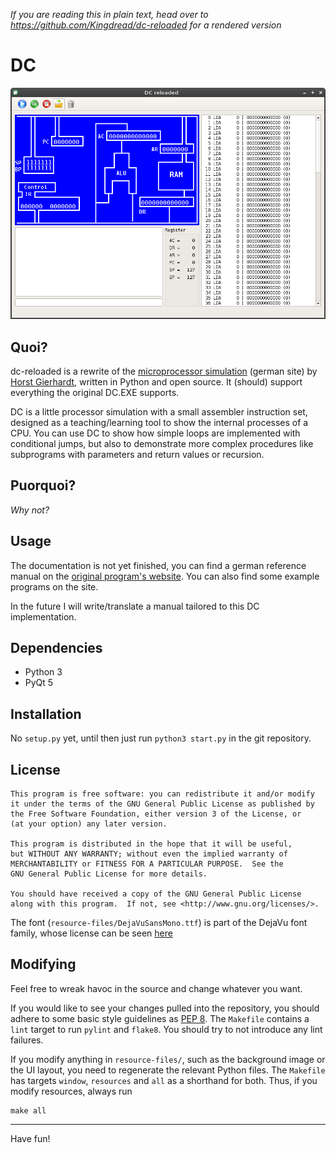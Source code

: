 *If you are reading this in plain text, head over to
https://github.com/Kingdread/dc-reloaded
for a rendered version*

DC
==

![Screenshot](/Screenshot.png?raw=true)

Quoi?
-----

dc-reloaded is a rewrite of the [microprocessor simulation][original] (german
site) by [Horst Gierhardt][gierhardt], written in Python and open source. It
(should) support everything the original DC.EXE supports.

DC is a little processor simulation with a small assembler instruction set,
designed as a teaching/learning tool to show the internal processes of a CPU.
You can use DC to show how simple loops are implemented with conditional jumps,
but also to demonstrate more complex procedures like subprograms with
parameters and return values or recursion.

Puorquoi?
--------

*Why not?*

Usage
-----

The documentation is not yet finished, you can find a german reference manual
on the [original program's website][original]. You can also find some example
programs on the site.

In the future I will write/translate a manual tailored to this DC
implementation.

Dependencies
------------

* Python 3
* PyQt 5

Installation
------------

No `setup.py` yet, until then just run `python3 start.py` in the git
repository.

License
-------

    This program is free software: you can redistribute it and/or modify
    it under the terms of the GNU General Public License as published by
    the Free Software Foundation, either version 3 of the License, or
    (at your option) any later version.

    This program is distributed in the hope that it will be useful,
    but WITHOUT ANY WARRANTY; without even the implied warranty of
    MERCHANTABILITY or FITNESS FOR A PARTICULAR PURPOSE.  See the
    GNU General Public License for more details.

    You should have received a copy of the GNU General Public License
    along with this program.  If not, see <http://www.gnu.org/licenses/>.

The font (`resource-files/DejaVuSansMono.ttf`) is part of the DejaVu font
family, whose license can be seen [here][deja-license]

Modifying
---------

Feel free to wreak havoc in the source and change whatever you want.

If you would like to see your changes pulled into the repository, you should
adhere to some basic style guidelines as [PEP 8][pep8]. The `Makefile` contains
a `lint` target to run `pylint` and `flake8`. You should try to not introduce
any lint failures.

If you modify anything in `resource-files/`, such as the background image or
the UI layout, you need to regenerate the relevant Python files. The `Makefile`
has targets `window`, `resources` and `all` as a shorthand for both. Thus, if
you modify resources, always run

    make all

---

Have fun!

[original]: http://www.oberstufeninformatik.de/dc/ (Mikroprozessor-Simulation)
[gierhardt]: http://www.gierhardt.de/
[deja-license]: http://dejavu-fonts.org/wiki/License
[pep8]: https://www.python.org/dev/peps/pep-0008/
